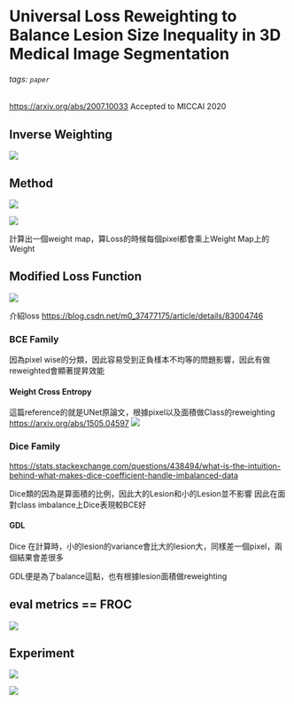 # Universal Loss Reweighting to Balance Lesion Size Inequality in 3D Medical Image Segmentation

###### tags: `paper`

https://arxiv.org/abs/2007.10033
Accepted to MICCAI 2020

## Inverse Weighting
![](https://i.imgur.com/QqVrmje.png)

## Method
![](https://i.imgur.com/x7k8iz2.png)

![](https://i.imgur.com/oyAcAKT.png)

計算出一個weight map，算Loss的時候每個pixel都會乘上Weight Map上的Weight

## Modified Loss Function
![](https://i.imgur.com/7WgqoH0.png)

介紹loss
https://blog.csdn.net/m0_37477175/article/details/83004746

### BCE Family

因為pixel wise的分類，因此容易受到正負樣本不均等的問題影響，因此有做reweighted會顯著提昇效能

#### Weight Cross Entropy
這篇reference的就是UNet原論文，根據pixel以及面積做Class的reweighting
https://arxiv.org/abs/1505.04597
![](https://i.imgur.com/j2m1klM.png)


### Dice Family
https://stats.stackexchange.com/questions/438494/what-is-the-intuition-behind-what-makes-dice-coefficient-handle-imbalanced-data

Dice類的因為是算面積的比例，因此大的Lesion和小的Lesion並不影響
因此在面對class imbalance上Dice表現較BCE好

#### GDL
Dice 在計算時，小的lesion的variance會比大的lesion大，同樣差一個pixel，兩個結果會差很多

GDL便是為了balance這點，也有根據lesion面積做reweighting

## eval metrics == FROC
![](https://i.imgur.com/rD5fxTI.png)



## Experiment
![](https://i.imgur.com/nfxG6wN.png)

![](https://i.imgur.com/bf2F36T.png)
